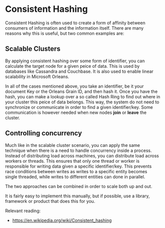# Consistent Hashing

Consistent Hashing is often used to create a form of affinity between consumers of information and the information itself.
There are many reasons why this is useful, but two common examples are:

## Scalable Clusters

By applying consistent hashing over some form of identifier, you can calculate the target node for a given peice of data.
This is used by databases like Cassandra and Couchbase.
It is also used to enable linear scalability in Microsoft Orleans.

In all of the cases mentioned above, you take an identifier, be it your document Key or the Orleans Grain ID, and then hash it.
Once you have the hash, you can make a lookup over a so called Hash Ring to find out where in your cluster this peice of data belongs.
This way, the system do not need to synchronize or communicate in order to find a given identifier/key.
Some communication is however needed when new nodes **join** or **leave** the cluster.

## Controlling concurrency

Much like in the scalable cluster scenario, you can apply the same technique when there is a need to handle concurrency inside a process.
Instead of distributing load across machines, you can distribute load across workers or threads.
This ensures that only one thread or worker is responsible for writing data given a specific identifier/key.
This prevents race conditions between writes as writes to a specific entity becomes single threaded, while writes to different entities can done in parallel.

The two approaches can be combined in order to scale both up and out.

It is fairly easy to implement this manually, but if possible, use a library, framework or product that does this for you.

Relevant reading:

* https://en.wikipedia.org/wiki/Consistent_hashing
